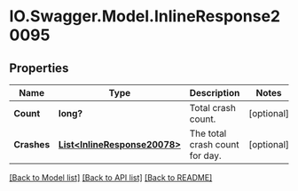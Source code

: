 # IO.Swagger.Model.InlineResponse20095
## Properties

Name | Type | Description | Notes
------------ | ------------- | ------------- | -------------
**Count** | **long?** | Total crash count. | [optional] 
**Crashes** | [**List&lt;InlineResponse20078&gt;**](InlineResponse20078.md) | The total crash count for day. | [optional] 

[[Back to Model list]](../README.md#documentation-for-models) [[Back to API list]](../README.md#documentation-for-api-endpoints) [[Back to README]](../README.md)


